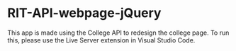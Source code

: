 # RIT-API-webpage-jQuery

This app is made using the College API to redesign the college page. To run this, please use the Live Server extension in Visual Studio Code.
